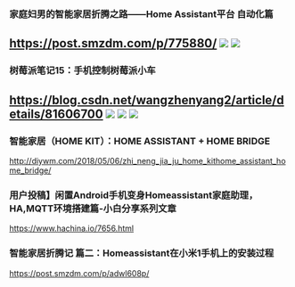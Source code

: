 ### 家庭妇男的智能家居折腾之路——Home Assistant平台 自动化篇
https://post.smzdm.com/p/775880/
![](https://am.zdmimg.com/201809/25/5ba9e1ad6007785.png_e600.jpg)
![](https://qnam.smzdm.com/201809/25/5ba9e88c857596167.png_e600.jpg)
---
### 树莓派笔记15：手机控制树莓派小车
https://blog.csdn.net/wangzhenyang2/article/details/81606700
![](https://img-blog.csdn.net/20180812152927123)
![](https://img-blog.csdn.net/20180812153120166)
![](https://img-blog.csdn.net/20180812153237921)
---
### 智能家居（HOME KIT）：HOME ASSISTANT + HOME BRIDGE
http://diywm.com/2018/05/06/zhi_neng_jia_ju_home_kithome_assistant_home_bridge/
### 用户投稿】闲置Android手机变身Homeassistant家庭助理，HA,MQTT环境搭建篇-小白分享系列文章
https://www.hachina.io/7656.html
### 智能家居折腾记 篇二：Homeassistant在小米1手机上的安装过程
https://post.smzdm.com/p/adwl608p/
